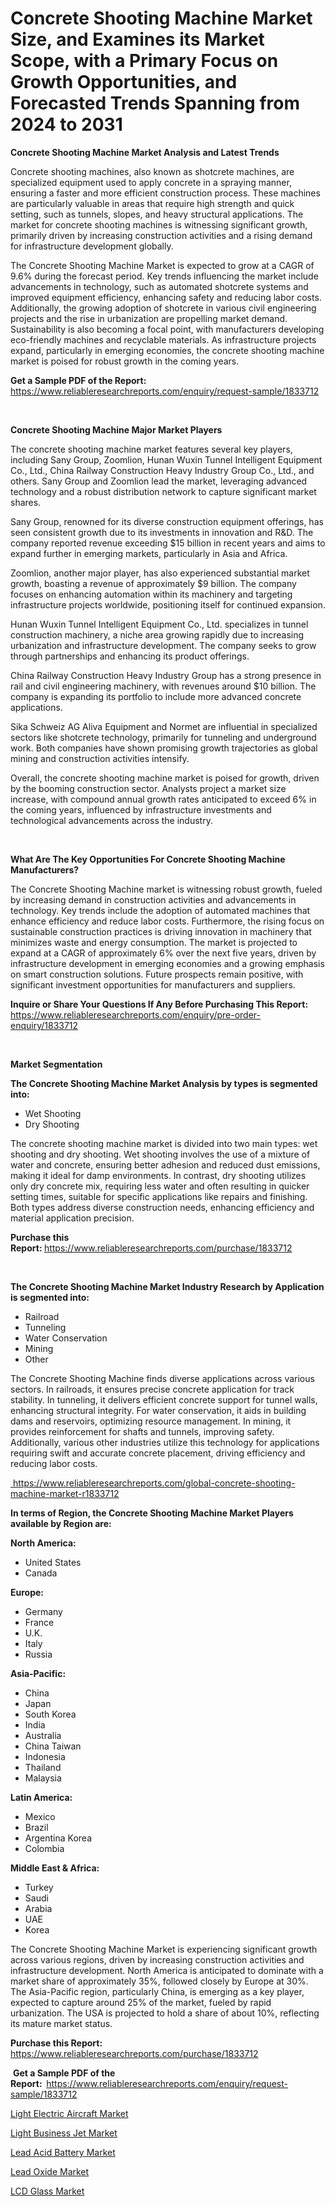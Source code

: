 <p><h1>Concrete Shooting Machine Market Size, and Examines its Market Scope, with a Primary Focus on Growth Opportunities, and Forecasted Trends Spanning from 2024 to 2031</h1></p><p><strong>Concrete Shooting Machine Market Analysis and Latest Trends</strong></p>
<p><p>Concrete shooting machines, also known as shotcrete machines, are specialized equipment used to apply concrete in a spraying manner, ensuring a faster and more efficient construction process. These machines are particularly valuable in areas that require high strength and quick setting, such as tunnels, slopes, and heavy structural applications. The market for concrete shooting machines is witnessing significant growth, primarily driven by increasing construction activities and a rising demand for infrastructure development globally.</p><p>The Concrete Shooting Machine Market is expected to grow at a CAGR of 9.6% during the forecast period. Key trends influencing the market include advancements in technology, such as automated shotcrete systems and improved equipment efficiency, enhancing safety and reducing labor costs. Additionally, the growing adoption of shotcrete in various civil engineering projects and the rise in urbanization are propelling market demand. Sustainability is also becoming a focal point, with manufacturers developing eco-friendly machines and recyclable materials. As infrastructure projects expand, particularly in emerging economies, the concrete shooting machine market is poised for robust growth in the coming years.</p></p>
<p><strong>Get a Sample PDF of the Report:&nbsp;</strong> <a href="https://www.reliableresearchreports.com/enquiry/request-sample/1833712?utm_campaign=1453&utm_medium=2&utm_source=Github&utm_content=ia&utm_term=17102024&utm_id=concrete-shooting-machine">https://www.reliableresearchreports.com/enquiry/request-sample/1833712</a></p>
<p>&nbsp;</p>
<p><strong>Concrete Shooting Machine Major Market Players</strong></p>
<p><p>The concrete shooting machine market features several key players, including Sany Group, Zoomlion, Hunan Wuxin Tunnel Intelligent Equipment Co., Ltd., China Railway Construction Heavy Industry Group Co., Ltd., and others. Sany Group and Zoomlion lead the market, leveraging advanced technology and a robust distribution network to capture significant market shares.</p><p>Sany Group, renowned for its diverse construction equipment offerings, has seen consistent growth due to its investments in innovation and R&D. The company reported revenue exceeding $15 billion in recent years and aims to expand further in emerging markets, particularly in Asia and Africa.</p><p>Zoomlion, another major player, has also experienced substantial market growth, boasting a revenue of approximately $9 billion. The company focuses on enhancing automation within its machinery and targeting infrastructure projects worldwide, positioning itself for continued expansion.</p><p>Hunan Wuxin Tunnel Intelligent Equipment Co., Ltd. specializes in tunnel construction machinery, a niche area growing rapidly due to increasing urbanization and infrastructure development. The company seeks to grow through partnerships and enhancing its product offerings.</p><p>China Railway Construction Heavy Industry Group has a strong presence in rail and civil engineering machinery, with revenues around $10 billion. The company is expanding its portfolio to include more advanced concrete applications.</p><p>Sika Schweiz AG Aliva Equipment and Normet are influential in specialized sectors like shotcrete technology, primarily for tunneling and underground work. Both companies have shown promising growth trajectories as global mining and construction activities intensify.</p><p>Overall, the concrete shooting machine market is poised for growth, driven by the booming construction sector. Analysts project a market size increase, with compound annual growth rates anticipated to exceed 6% in the coming years, influenced by infrastructure investments and technological advancements across the industry.</p></p>
<p>&nbsp;</p>
<p><strong>What Are The Key Opportunities For Concrete Shooting Machine Manufacturers?</strong></p>
<p><p>The Concrete Shooting Machine market is witnessing robust growth, fueled by increasing demand in construction activities and advancements in technology. Key trends include the adoption of automated machines that enhance efficiency and reduce labor costs. Furthermore, the rising focus on sustainable construction practices is driving innovation in machinery that minimizes waste and energy consumption. The market is projected to expand at a CAGR of approximately 6% over the next five years, driven by infrastructure development in emerging economies and a growing emphasis on smart construction solutions. Future prospects remain positive, with significant investment opportunities for manufacturers and suppliers.</p></p>
<p><strong>Inquire or Share Your Questions If Any Before Purchasing This Report:</strong> <a href="https://www.reliableresearchreports.com/enquiry/pre-order-enquiry/1833712?utm_campaign=1453&utm_medium=2&utm_source=Github&utm_content=ia&utm_term=17102024&utm_id=concrete-shooting-machine">https://www.reliableresearchreports.com/enquiry/pre-order-enquiry/1833712</a></p>
<p>&nbsp;</p>
<p><strong>Market Segmentation</strong></p>
<p><strong>The Concrete Shooting Machine Market Analysis by types is segmented into:</strong></p>
<p><ul><li>Wet Shooting</li><li>Dry Shooting</li></ul></p>
<p><p>The concrete shooting machine market is divided into two main types: wet shooting and dry shooting. Wet shooting involves the use of a mixture of water and concrete, ensuring better adhesion and reduced dust emissions, making it ideal for damp environments. In contrast, dry shooting utilizes only dry concrete mix, requiring less water and often resulting in quicker setting times, suitable for specific applications like repairs and finishing. Both types address diverse construction needs, enhancing efficiency and material application precision.</p></p>
<p><strong>Purchase this Report:&nbsp;</strong><a href="https://www.reliableresearchreports.com/purchase/1833712?utm_campaign=1453&utm_medium=2&utm_source=Github&utm_content=ia&utm_term=17102024&utm_id=concrete-shooting-machine">https://www.reliableresearchreports.com/purchase/1833712</a></p>
<p>&nbsp;</p>
<p><strong>The Concrete Shooting Machine Market Industry Research by Application is segmented into:</strong></p>
<p><ul><li>Railroad</li><li>Tunneling</li><li>Water Conservation</li><li>Mining</li><li>Other</li></ul></p>
<p><p>The Concrete Shooting Machine finds diverse applications across various sectors. In railroads, it ensures precise concrete application for track stability. In tunneling, it delivers efficient concrete support for tunnel walls, enhancing structural integrity. For water conservation, it aids in building dams and reservoirs, optimizing resource management. In mining, it provides reinforcement for shafts and tunnels, improving safety. Additionally, various other industries utilize this technology for applications requiring swift and accurate concrete placement, driving efficiency and reducing labor costs.</p></p>
<p><a href="https://www.reliableresearchreports.com/global-concrete-shooting-machine-market-r1833712?utm_campaign=1453&utm_medium=2&utm_source=Github&utm_content=ia&utm_term=17102024&utm_id=concrete-shooting-machine">&nbsp;https://www.reliableresearchreports.com/global-concrete-shooting-machine-market-r1833712</a></p>
<p><strong>In terms of Region, the Concrete Shooting Machine Market Players available by Region are:</strong></p>
<p>
    <p> <strong> North America: </strong>
        <ul>
            <li>United States</li>
            <li>Canada</li>
        </ul>
        </p> 
    <p> <strong> Europe: </strong>
        <ul>
            <li>Germany</li>
            <li>France</li>
            <li>U.K.</li>
            <li>Italy</li>
            <li>Russia</li>
        </ul>
        </p> 
    <p> <strong> Asia-Pacific: </strong>
        <ul>
            <li>China</li>
            <li>Japan</li>
            <li>South Korea</li>
            <li>India</li>
            <li>Australia</li>
            <li>China Taiwan</li>
            <li>Indonesia</li>
            <li>Thailand</li>
            <li>Malaysia</li>
        </ul>
        </p> 
    <p> <strong> Latin America: </strong>
        <ul>
            <li>Mexico</li>
            <li>Brazil</li>
            <li>Argentina Korea</li>
            <li>Colombia</li>
        </ul>
        </p> 
    <p> <strong> Middle East & Africa: </strong>
        <ul>
            <li>Turkey</li>
            <li>Saudi</li>
            <li>Arabia</li>
            <li>UAE</li>
            <li>Korea</li>
        </ul>
    </p>
    </p>
<p><p>The Concrete Shooting Machine Market is experiencing significant growth across various regions, driven by increasing construction activities and infrastructure development. North America is anticipated to dominate with a market share of approximately 35%, followed closely by Europe at 30%. The Asia-Pacific region, particularly China, is emerging as a key player, expected to capture around 25% of the market, fueled by rapid urbanization. The USA is projected to hold a share of about 10%, reflecting its mature market status.</p></p>
<p><strong>Purchase this Report: </strong><a href="https://www.reliableresearchreports.com/purchase/1833712?utm_campaign=1453&utm_medium=2&utm_source=Github&utm_content=ia&utm_term=17102024&utm_id=concrete-shooting-machine">https://www.reliableresearchreports.com/purchase/1833712</a></p>
<p>&nbsp;<strong>Get a Sample PDF of the Report:&nbsp;&nbsp;</strong><a href="https://www.reliableresearchreports.com/enquiry/request-sample/1833712?utm_campaign=1453&utm_medium=2&utm_source=Github&utm_content=ia&utm_term=17102024&utm_id=concrete-shooting-machine">https://www.reliableresearchreports.com/enquiry/request-sample/1833712</a></p>
<p><strong></strong></p>
<p><p><a href="https://www.linkedin.com/pulse/global-light-electric-aircraft-industry-analysis-report-market-hekee?utm_campaign=1453&utm_medium=2&utm_source=Github&utm_content=ia&utm_term=17102024&utm_id=concrete-shooting-machine">Light Electric Aircraft Market</a></p><p><a href="https://www.linkedin.com/pulse/light-business-jet-market-investigation-industry-evolution-dw5ve?utm_campaign=1453&utm_medium=2&utm_source=Github&utm_content=ia&utm_term=17102024&utm_id=concrete-shooting-machine">Light Business Jet Market</a></p><p><a href="https://www.linkedin.com/pulse/global-lead-acid-battery-market-forecast-2024-2031-trends-nykdc?utm_campaign=1453&utm_medium=2&utm_source=Github&utm_content=ia&utm_term=17102024&utm_id=concrete-shooting-machine">Lead Acid Battery Market</a></p><p><a href="https://www.linkedin.com/pulse/market-dynamics-future-trends-global-lead-oxide-sector-mtzdc?utm_campaign=1453&utm_medium=2&utm_source=Github&utm_content=ia&utm_term=17102024&utm_id=concrete-shooting-machine">Lead Oxide Market</a></p><p><a href="https://www.linkedin.com/pulse/lcd-glass-market-overview-regional-outlook-competitive-t7whc?utm_campaign=1453&utm_medium=2&utm_source=Github&utm_content=ia&utm_term=17102024&utm_id=concrete-shooting-machine">LCD Glass Market</a></p></p>
